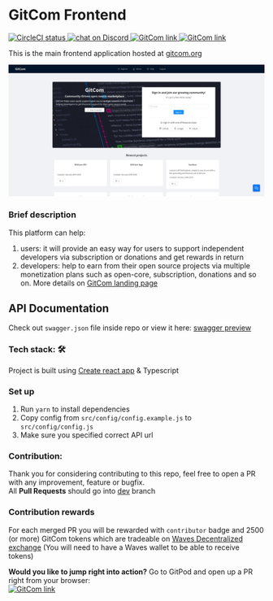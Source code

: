 # GitCom Frontend

<a href="https://circleci.com/gh/gitcomteam/gitcom-front">
  <img src="https://img.shields.io/circleci/build/github/gitcomteam/gitcom-front/master" alt="CircleCI status">
</a>
<a href="https://discord.gg/gRxPXPn">
  <img src="https://img.shields.io/discord/658128774679756820?logo=discord" alt="chat on Discord">
</a>
<a href="https://gitcom.org/gitcom/gitcom-app">
  <img src="https://img.shields.io/badge/GitCom-go%20to%20project-f" alt="GitCom link">
</a>
<a href="https://gitpod.io/#https://gitcom.org/gitcom/gitcom-front">
  <img src="https://img.shields.io/badge/Gitpod-ready--to--code-blue?logo=gitpod" alt="GitCom link">
</a>

This is the main frontend application hosted at [gitcom.org](https://gitcom.org)

![](public/img/screenshots/screenshot.jpg?raw=true)

### Brief description
This platform can help:
1. users: it will provide an easy way for users to support independent developers via subscription or donations and get rewards in return
2. developers: help to earn from their open source projects via multiple monetization plans such as open-core, subscription, donations and so on.
More details on [GitCom landing page](https://start.gitcom.org)

## API Documentation
Check out `swagger.json` file inside repo or view it here: [swagger preview](https://generator.swagger.io/?url=https://raw.githubusercontent.com/gitcomteam/gitcom-front/master/swagger.json)

### Tech stack: :hammer_and_wrench:
Project is built using [Create react app](https://github.com/facebook/create-react-app) & Typescript

### Set up
1. Run `yarn` to install dependencies
2. Copy config from `src/config/config.example.js` to `src/config/config.js`
3. Make sure you specified correct API url

### Contribution:
Thank you for considering contributing to this repo, feel free to open a PR with any improvement, feature or bugfix.  
All **Pull Requests** should go into [dev](https://github.com/gitcomteam/gitcom-front/tree/release/dev) branch
 
### Contribution rewards
For each merged PR you will be rewarded with `contributor` badge and 2500 (or more) GitCom tokens which are tradeable on [Waves Decentralized exchange](https://waves.exchange/dex-demo?assetId2=BkuYDLDunSy7dvep7NgQcmiY4iyqTq3diHwdGPrFUCMC&assetId1=WAVES) (You will need to have a Waves wallet to be able to receive tokens)

**Would you like to jump right into action?** Go to GitPod and open up a PR right from your browser:   
<a href="https://gitpod.io/#https://gitcom.org/gitcom/gitcom-front">
  <img src="https://img.shields.io/badge/Gitpod-ready--to--code-blue?logo=gitpod" alt="GitCom link">
</a>
